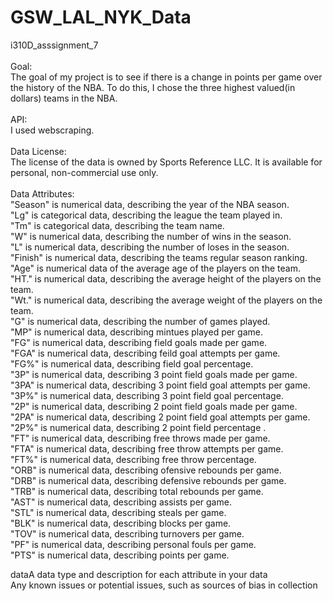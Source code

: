 # GSW_LAL_NYK_Data
i310D_asssignment_7<br><br>
Goal:<br>The goal of my project is to see if there is a change in points per game over the history of the NBA. To do this, I chose the three highest valued(in dollars) teams in the NBA.<br><br>
API:<br>I used webscraping.<br><br>
Data License:<br>The license of the data is owned by Sports Reference LLC. It is available for personal, non-commercial use only.<br><br>
Data Attributes:<br>
"Season" is numerical data, describing the year of the NBA season.<br>
"Lg" is categorical data, describing the league the team played in.<br>
"Tm" is categorical data, describing the team name.<br>
"W" is numerical data, describing the number of wins in the season.<br>
"L" is numerical data, describing the number of loses in the season.<br>
"Finish" is numerical data, describing the teams regular season ranking.<br>
"Age" is numerical data of the average age of the players on the team.<br>
"HT." is numerical data, describing the average height of the players on the team.<br>
"Wt." is numerical data, describing the average weight of the players on the team.<br>
"G" is numerical data, describing the number of games played.<br>
"MP" is numerical data, describing mintues played per game.<br>
"FG" is numerical data, describing field goals made per game.<br>
"FGA" is numerical data, describing feild goal attempts per game.<br>
"FG%" is numerical data, describing field goal percentage.<br>
"3P" is numerical data, describing 3 point field goals made per game.<br>
"3PA" is numerical data, describing 3 point field goal attempts per game.<br>
"3P%" is numerical data, describing 3 point field goal percentage.<br>
"2P" is numerical data, describing 2 point field goals made per game.<br>
"2PA" is numerical data, describing 2 point field goal attempts per game.<br>
"2P%" is numerical data, describing 2 point field percentage .<br>
"FT" is numerical data, describing free throws made per game.<br>
"FTA" is numerical data, describing free throw attempts per game.<br>
"FT%" is numerical data, describing free throw percentage.<br>
"ORB" is numerical data, describing ofensive rebounds per game.<br>
"DRB" is numerical data, describing defensive rebounds per game.<br>
"TRB" is numerical data, describing total rebounds per game.<br>
"AST" is numerical data, describing assists per game.<br>
"STL" is numerical data, describing steals per game.<br>
"BLK" is numerical data, describing blocks per game.<br>
"TOV" is numerical data, describing turnovers per game.<br>
"PF" is numerical data, describing personal fouls per game.<br>
"PTS" is numerical data, describing points per game.<br>

dataA data type and description for each attribute in your data<br>
Any known issues or potential issues, such as sources of bias in collection
